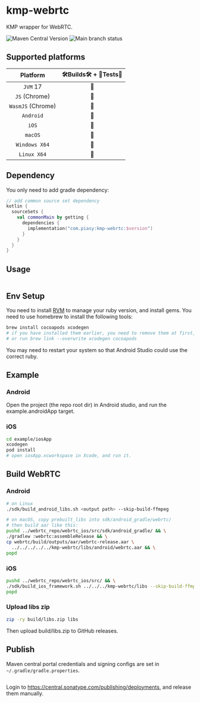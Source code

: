 # kmp-webrtc

KMP wrapper for WebRTC.

![Maven Central Version](https://img.shields.io/maven-central/v/com.piasy/kmp-webrtc) ![Main branch status](https://github.com/HackWebRTC/kmp-webrtc/actions/workflows/ci.yaml/badge.svg?branch=main)

## Supported platforms

|      Platform      | 🛠Builds🛠 + 🔬Tests🔬 |
| :----------------: | :------------------: |
|      `JVM` 17      |          🔮          |
| `JS`     (Chrome)  |          🔮          |
| `WasmJS` (Chrome)  |          🔮          |
|     `Android`      |          🚀          |
|       `iOS`        |          🚀          |
|      `macOS`       |          🔮          |
|   `Windows X64`    |          🔮          |
|    `Linux X64`     |          🔮          |

## Dependency

You only need to add gradle dependency:

```kotlin
// add common source set dependency
kotlin {
  sourceSets {
    val commonMain by getting {
      dependencies {
        implementation("com.piasy:kmp-webrtc:$version")
      }
    }
  }
}
```

## Usage

```kotlin
```

## Env Setup

You need to install [RVM](https://rvm.io/) to manage your ruby version, and install gems. You need to use homebrew to install the following tools:

```bash
brew install cocoapods xcodegen
# if you have installed them earlier, you need to remove them at first,
# or run brew link --overwrite xcodegen cocoapods
```

You may need to restart your system so that Android Studio could use the correct ruby.

## Example

### Android

Open the project (the repo root dir) in Android studio, and run the example.androidApp target.

### iOS

```bash
cd example/iosApp
xcodegen
pod install
# open iosApp.xcworkspace in Xcode, and run it.
```

## Build WebRTC

### Android

```bash
# on Linux
./sdk/build_android_libs.sh <output path> --skip-build-ffmpeg

# on macOS, copy prebuilt_libs into sdk/android_gradle/webrtc/
# then build aar like this:
pushd ../webrtc_repo/webrtc_ios/src/sdk/android_gradle/ && \
./gradlew :webrtc:assembleRelease && \
cp webrtc/build/outputs/aar/webrtc-release.aar \
  ../../../../../kmp-webrtc/libs/android/webrtc.aar && \
popd
```

### iOS

```bash
pushd ../webrtc_repo/webrtc_ios/src/ && \
./sdk/build_ios_framework.sh ../../../kmp-webrtc/libs --skip-build-ffmpeg && \
popd
```

### Upload libs zip

```bash
zip -ry build/libs.zip libs
```

Then upload build/libs.zip to GitHub releases.

## Publish

Maven central portal credentials and signing configs are set in `~/.gradle/gradle.properties`.

```bash
```

Login to https://central.sonatype.com/publishing/deployments, and release them manually.
